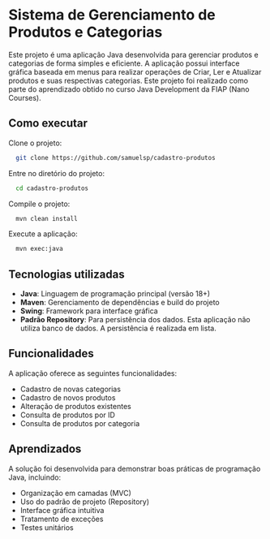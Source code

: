 
# Sistema de Gerenciamento de Produtos e Categorias

Este projeto é uma aplicação Java desenvolvida para gerenciar produtos e categorias de forma simples e eficiente. A aplicação possui interface gráfica baseada em menus para realizar operações de Criar, Ler e Atualizar produtos e suas respectivas categorias. Este projeto foi realizado como parte do aprendizado obtido no curso Java Development da FIAP (Nano Courses).

## Como executar

Clone o projeto:

```bash
  git clone https://github.com/samuelsp/cadastro-produtos
```

Entre no diretório do projeto:

```bash
  cd cadastro-produtos
```

Compile o projeto:

```bash
  mvn clean install
```

Execute a aplicação:

```bash
  mvn exec:java
```


## Tecnologias utilizadas
- **Java**: Linguagem de programação principal (versão 18+)
- **Maven**: Gerenciamento de dependências e build do projeto
- **Swing**: Framework para interface gráfica
- **Padrão Repository**: Para persistência dos dados. Esta aplicação não utiliza banco de dados. A persistência é realizada em lista.

## Funcionalidades

A aplicação oferece as seguintes funcionalidades:

- Cadastro de novas categorias
- Cadastro de novos produtos
- Alteração de produtos existentes
- Consulta de produtos por ID
- Consulta de produtos por categoria


## Aprendizados

A solução foi desenvolvida para demonstrar boas práticas de programação Java, incluindo:

- Organização em camadas (MVC)
- Uso do padrão de projeto (Repository)
- Interface gráfica intuitiva
- Tratamento de exceções
- Testes unitários

